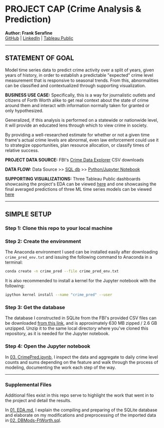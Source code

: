 
# PROJECT CAP (Crime Analysis & Prediction)

**Author: Frank Serafine**  
[GitHub](https://github.com/fserafine) | [LinkedIn](https://www.linkedin.com/in/frankserafine/) | [Tableau Public](https://public.tableau.com/app/profile/frank.serafine)

---

## STATEMENT OF GOAL

Model time series data to predict crime activity over a split of years, given years of history, in order to establish a predictable "expected" crime level measurement that is responsive to seasonal trends. From this, abnormalities can be classified and contextualized through supporting visualization.

**BUSINESS USE CASE:** Specifically, this is a way for journalistic outlets and citizens of Forth Worth alike to get real context about the state of crime around them and interact with information normally taken for granted or only hypothesized.  

Generalized, if this analysis is performed on a statewide or nationwide level, it will provide an educated lens through which to view crime in society.

By providing a well-researched estimate for whether or not a given time frame's actual crime levels are abnormal, even law enforcement could use it to strategize opportunities, plan resource allocation, or classify times of relative success. 

**PROJECT DATA SOURCE:** FBI's [Crime Data Explorer](https://crime-data-explorer.fr.cloud.gov/pages/downloads) CSV downloads

**DATA FLOW:** Data Source >> [SQL db](https://drive.google.com/file/d/1Q7emKSnD8K-WJrrnZW410LEhxlXoYg63/view?usp=sharing) >> [Python/Jupyter Notebook](https://github.com/fserafine/ProjectCAP/blob/main/03.%20CrimePred.ipynb)

**SUPPORTING VISUALIZATIONS:** Three Tableau Public dashboards showcasing the project's EDA can be viewed [here](https://public.tableau.com/app/profile/frank.serafine/viz/ProjectCAP-Ft_WorthCrimeStats3Dashboards/CrimeLevelsDemographics-Ft_Worth) and one showcasing the final averaged predictions of three ML time series models can be viewed [here](https://public.tableau.com/app/profile/frank.serafine/viz/ProjectCAP-MLPredictions/MachineLearningPredictionsvsActual)

---

## SIMPLE SETUP 

### Step 1: Clone this repo to your local machine

### Step 2: Create the environment

The Anaconda environment I used can be installed easily after downloading `crime_pred_env.txt` and issuing the following command to Anaconda in a terminal:

```bash
conda create -n crime_pred --file crime_pred_env.txt
```

It is also recommended to install a kernel for the Jupyter notebook with the following:

```bash
ipython kernel install --name "crime_pred" --user
```
### Step 3: Get the database

The database I constructed in SQLite from the FBI's provided CSV files can be downloaded [from this link](https://drive.google.com/file/d/1Q7emKSnD8K-WJrrnZW410LEhxlXoYg63/view?usp=sharing), and is approximately 630 MB zipped / 2.6 GB unzipped. Unzip it to the same local directory where you've cloned this repository, as it is needed for the Jupyter notebook.

### Step 4: Open the Jupyter notebook

In [03. CrimePred.ipynb](https://github.com/fserafine/ProjectCAP/blob/main/03.%20CrimePred.ipynb), I inspect the data and aggregate to daily crime level counts and sums depending on the feature and walk through the process of modeling, documenting the work each step of the way.

---

### Supplemental Files

Additional files exist in this repo serve to highlight the work that went in to the project and detail the results.

In [01. EDA.md](https://github.com/fserafine/ProjectCAP/blob/main/01.%20EDA.md), I explain the compiling and preparing of the SQLite database and elaborate on my modifications and preprocessing of the imported data in [02. DBMods-FtWorth.sql](https://github.com/fserafine/ProjectCAP/blob/main/02.%20DBMods-FtWorth.sql).